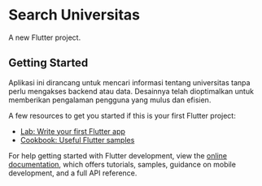 # Search Universitas
A new Flutter project.

## Getting Started

Aplikasi ini dirancang untuk mencari informasi tentang universitas tanpa perlu mengakses backend atau data. Desainnya telah dioptimalkan untuk memberikan pengalaman pengguna yang mulus dan efisien.

A few resources to get you started if this is your first Flutter project:

- [Lab: Write your first Flutter app](https://docs.flutter.dev/get-started/codelab)
- [Cookbook: Useful Flutter samples](https://docs.flutter.dev/cookbook)

For help getting started with Flutter development, view the
[online documentation](https://docs.flutter.dev/), which offers tutorials,
samples, guidance on mobile development, and a full API reference.
